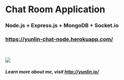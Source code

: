 
Chat Room Application
===================
### Node.js + Express.js + MongoDB + Socket.io

### https://yunlin-chat-node.herokuapp.com/

</br>

![](http://i.imgur.com/k5cqMhD.png?1)

##### Learn more about me, visit http://yunlin.io/
